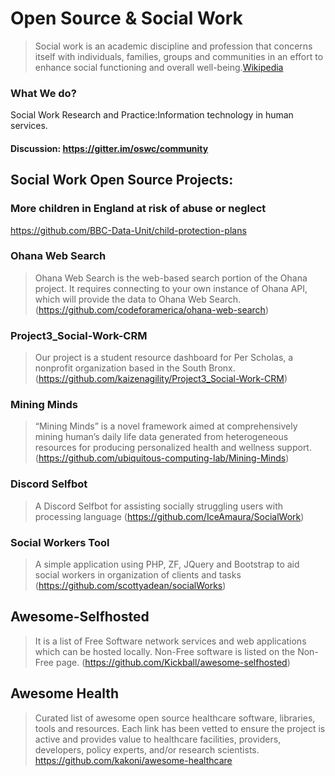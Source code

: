 # Open Source & Social Work

>Social work is an academic discipline and profession that concerns itself with individuals, families, groups and communities in an effort to enhance social functioning and overall well-being.[Wikipedia](https://en.wikipedia.org/wiki/Social_work)
### What We do?
Social Work Research and Practice:Information technology in human services.

#### Discussion: https://gitter.im/oswc/community

## Social Work Open Source Projects:

### More children in England at risk of abuse or neglect
https://github.com/BBC-Data-Unit/child-protection-plans

### Ohana Web Search
>Ohana Web Search is the web-based search portion of the Ohana project. It requires connecting to your own instance of Ohana API, which will provide the data to Ohana Web Search.
(https://github.com/codeforamerica/ohana-web-search)

### Project3_Social-Work-CRM
>Our project is a student resource dashboard for Per Scholas, a nonprofit organization based in the South Bronx. 
(https://github.com/kaizenagility/Project3_Social-Work-CRM)

### Mining Minds
>“Mining Minds” is a novel framework aimed at comprehensively mining human’s daily life data generated from heterogeneous resources for producing personalized health and wellness support.
(https://github.com/ubiquitous-computing-lab/Mining-Minds) 

### Discord Selfbot
>A Discord Selfbot for assisting socially struggling users with processing language
(https://github.com/IceAmaura/SocialWork)
### Social Workers Tool
>A simple application using PHP, ZF, JQuery and Bootstrap to aid social workers in organization of clients and tasks
(https://github.com/scottyadean/socialWorks)

## Awesome-Selfhosted
>It is a list of Free Software network services and web applications which can be hosted locally. Non-Free software is listed on the Non-Free page.
(https://github.com/Kickball/awesome-selfhosted)

## Awesome Health
>Curated list of awesome open source healthcare software, libraries, tools and resources. Each link has been vetted to ensure the project is active and provides value to healthcare facilities, providers, developers, policy experts, and/or research scientists.  
https://github.com/kakoni/awesome-healthcare


